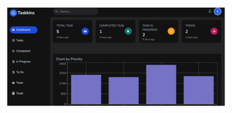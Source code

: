 ![image alt](https://github.com/snehachy12/task-management-app/blob/087c0b09b08b227fd7cd0f849fbedd5f0c7f0d74/Screenshot%202025-01-18%20060720.png)
